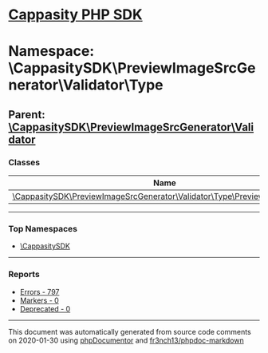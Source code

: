 # [Cappasity PHP SDK](../home.md)

# Namespace: \CappasitySDK\PreviewImageSrcGenerator\Validator\Type
## Parent: [\CappasitySDK\PreviewImageSrcGenerator\Validator](../namespaces/CappasitySDK.PreviewImageSrcGenerator.Validator.md)
### Classes
| Name | Summary |
| ---- | ------- |
| [\CappasitySDK\PreviewImageSrcGenerator\Validator\Type\PreviewImageOptions](../classes/CappasitySDK.PreviewImageSrcGenerator.Validator.Type.PreviewImageOptions.md) |  |

---

### Top Namespaces

* [\CappasitySDK](../namespaces/CappasitySDK.html.md)

---

### Reports
* [Errors - 797](../reports/errors.md)
* [Markers - 0](../reports/markers.md)
* [Deprecated - 0](../reports/deprecated.md)

---

This document was automatically generated from source code comments on 2020-01-30 using [phpDocumentor](http://www.phpdoc.org/) and [fr3nch13/phpdoc-markdown](https://github.com/fr3nch13/phpdoc-markdown)
